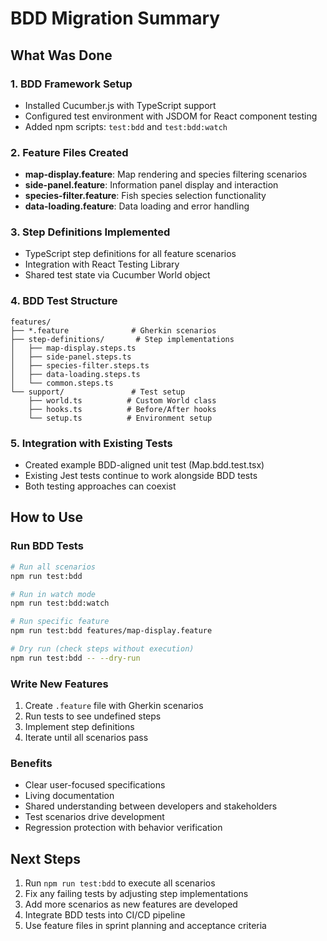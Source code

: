 # BDD Migration Summary

## What Was Done

### 1. BDD Framework Setup

- Installed Cucumber.js with TypeScript support
- Configured test environment with JSDOM for React component testing
- Added npm scripts: `test:bdd` and `test:bdd:watch`

### 2. Feature Files Created

- **map-display.feature**: Map rendering and species filtering scenarios
- **side-panel.feature**: Information panel display and interaction
- **species-filter.feature**: Fish species selection functionality
- **data-loading.feature**: Data loading and error handling

### 3. Step Definitions Implemented

- TypeScript step definitions for all feature scenarios
- Integration with React Testing Library
- Shared test state via Cucumber World object

### 4. BDD Test Structure

```text
features/
├── *.feature              # Gherkin scenarios
├── step-definitions/       # Step implementations
│   ├── map-display.steps.ts
│   ├── side-panel.steps.ts
│   ├── species-filter.steps.ts
│   ├── data-loading.steps.ts
│   └── common.steps.ts
└── support/               # Test setup
    ├── world.ts          # Custom World class
    ├── hooks.ts          # Before/After hooks
    └── setup.ts          # Environment setup
```

### 5. Integration with Existing Tests

- Created example BDD-aligned unit test (Map.bdd.test.tsx)
- Existing Jest tests continue to work alongside BDD tests
- Both testing approaches can coexist

## How to Use

### Run BDD Tests

```bash
# Run all scenarios
npm run test:bdd

# Run in watch mode
npm run test:bdd:watch

# Run specific feature
npm run test:bdd features/map-display.feature

# Dry run (check steps without execution)
npm run test:bdd -- --dry-run
```

### Write New Features

1. Create `.feature` file with Gherkin scenarios
2. Run tests to see undefined steps
3. Implement step definitions
4. Iterate until all scenarios pass

### Benefits

- Clear user-focused specifications
- Living documentation
- Shared understanding between developers and stakeholders
- Test scenarios drive development
- Regression protection with behavior verification

## Next Steps

1. Run `npm run test:bdd` to execute all scenarios
2. Fix any failing tests by adjusting step implementations
3. Add more scenarios as new features are developed
4. Integrate BDD tests into CI/CD pipeline
5. Use feature files in sprint planning and acceptance criteria
